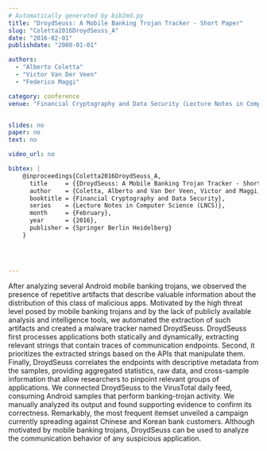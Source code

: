 ```yaml
---
# Automatically generated by bib2md.py
title: "DroydSeuss: A Mobile Banking Trojan Tracker - Short Paper"
slug: "Coletta2016DroydSeuss_A"
date: "2016-02-01"
publishdate: "2000-01-01"

authors:
  - "Alberto Coletta"
  - "Victor Van Der Veen"
  - "Federico Maggi"

category: conference
venue: "Financial Cryptography and Data Security (Lecture Notes in Computer Science (LNCS))"


slides: no
paper: no
text: no

video_url: no

bibtex: |
    @inproceedings{Coletta2016DroydSeuss_A,
      title     = {{DroydSeuss: A Mobile Banking Trojan Tracker - Short Paper}},
      author    = {Coletta, Alberto and Van Der Veen, Victor and Maggi, Federico},
      booktitle = {Financial Cryptography and Data Security},
      series    = {Lecture Notes in Computer Science (LNCS)},
      month     = {February},
      year      = {2016},
      publisher = {Springer Berlin Heidelberg}
    }




---
```


After analyzing several Android mobile banking trojans, we observed the presence of repetitive artifacts that describe valuable information about the distribution of this class of malicious apps. Motivated by the high threat level posed by mobile banking trojans and by the lack of publicly available analysis and intelligence tools, we automated the extraction of such artifacts and created a malware tracker named DroydSeuss. DroydSeuss first processes applications both statically and dynamically, extracting relevant strings that contain traces of communication endpoints. Second, it prioritizes the extracted strings based on the APIs that manipulate them. Finally, DroydSeuss correlates the endpoints with descriptive metadata from the samples, providing aggregated statistics, raw data, and cross-sample information that allow researchers to pinpoint relevant groups of applications. We connected DroydSeuss to the VirusTotal daily feed, consuming Android samples that perform banking-trojan activity. We manually analyzed its output and found supporting evidence to confirm its correctness. Remarkably, the most frequent itemset unveiled a campaign currently spreading against Chinese and Korean bank customers. Although motivated by mobile banking trojans, DroydSeuss can be used to analyze the communication behavior of any suspicious application.